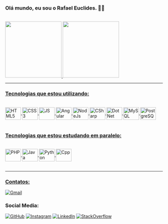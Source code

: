 
### Olá mundo, eu sou o Rafael Euclides. 👋🤖

<br>
<div>
<a href="https://github.com/RafaelEuclides">
<img height="180em" src="https://github-readme-stats.vercel.app/api?username=rafaeleuclides&show_icons=true&theme=synthwave">
<img height="180em" src="https://github-readme-stats.vercel.app/api/top-langs/?username=rafaeleuclides&layout=compact&theme=synthwave">
</div>
<hr>

### Tecnologias que estou utilizando:
<br/>
<div style="display: inline_block">
<img align="center" alt="HTML5" height="40" width="50" src="https://cdn.jsdelivr.net/gh/devicons/devicon/icons/html5/html5-plain-wordmark.svg" />
<img align="center" alt="CSS3" height="40" width="50" src="https://cdn.jsdelivr.net/gh/devicons/devicon/icons/css3/css3-plain-wordmark.svg" />
<img align="center" height="40" width="50"
alt="JS" src="https://cdn.jsdelivr.net/gh/devicons/devicon/icons/javascript/javascript-plain.svg" />
<img align="center" height="40" width="50"
alt="Angular" src="https://cdn.jsdelivr.net/gh/devicons/devicon/icons/angularjs/angularjs-original.svg" />
<img align="center" height="40" width="50" alt="NodeJs" src="https://cdn.jsdelivr.net/gh/devicons/devicon/icons/nodejs/nodejs-original-wordmark.svg" />
<img align="center" height="40"  width="50"
alt="CSharp" src="https://cdn.jsdelivr.net/gh/devicons/devicon/icons/csharp/csharp-plain.svg" />
<img align="center" height="40"  width="50"
alt="DotNet" src="https://cdn.jsdelivr.net/gh/devicons/devicon/icons/dotnetcore/dotnetcore-original.svg" />
<img align="center" height="40" width="50"
alt="MySQL" src="https://cdn.jsdelivr.net/gh/devicons/devicon/icons/mysql/mysql-plain-wordmark.svg" />
<img align="center" height="40" width="50"
alt="PostgreSQL" src="https://cdn.jsdelivr.net/gh/devicons/devicon/icons/postgresql/postgresql-original.svg" />
</div>


<br>

### Tecnologias que estou estudando em paralelo:
<br/>
<div style="display: inline_block">
<img align="center" height="40" width="50" alt="PHP" src="https://cdn.jsdelivr.net/gh/devicons/devicon/icons/php/php-plain.svg" />
<img align="center" height="40" width="50"
alt="Java" src="https://cdn.jsdelivr.net/gh/devicons/devicon/icons/java/java-original-wordmark.svg" />
<img align="center" height="40" width="50"
alt="Python" src="https://cdn.jsdelivr.net/gh/devicons/devicon/icons/python/python-original-wordmark.svg" /> 
<img align="center" height="40" width="50"
alt="Cpp" src="https://cdn.jsdelivr.net/gh/devicons/devicon/icons/cplusplus/cplusplus-plain.svg" />
</div>
<br>
<hr>

### Contatos:

[![Gmail](https://img.shields.io/badge/Gmail-D14836?style=for-the-badge&logo=gmail&logoColor=white)](mailto:rafael.euclides.martins@gmail.com)

### Social Media:

[![GitHub](https://img.shields.io/badge/GitHub-100000?style=for-the-badge&logo=github&logoColor=white)](https://github.com/RafaelEuclides)
[![Instagram](https://img.shields.io/badge/Instagram-E4405F?style=for-the-badge&logo=instagram&logoColor=white)](https://www.instagram.com/eu_rafa__/)
[![LinkedIn](https://img.shields.io/badge/LinkedIn-0077B5?style=for-the-badge&logo=linkedin&logoColor=white)](https://www.linkedin.com/in/rafael-euclides-martins-da-silva-b753261a5/)
[![StackOverflow](https://img.shields.io/badge/Stack_Overflow-FE7A16?style=for-the-badge&logo=stack-overflow&logoColor=white)](https://stackoverflow.com/users/20946458/rafael-euclides)
